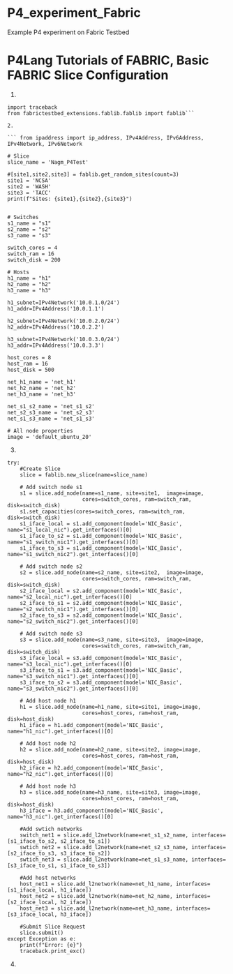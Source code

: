 # P4_experiment_Fabric
Example P4 experiment on Fabric Testbed

# P4Lang Tutorials of FABRIC, Basic FABRIC Slice Configuration

1. 
```import json
import traceback
from fabrictestbed_extensions.fablib.fablib import fablib```

2.  

``` from ipaddress import ip_address, IPv4Address, IPv6Address, IPv4Network, IPv6Network

# Slice 
slice_name = 'Nagm_P4Test'

#[site1,site2,site3] = fablib.get_random_sites(count=3)
site1 = 'NCSA'
site2 = 'WASH'
site3 = 'TACC'
print(f"Sites: {site1},{site2},{site3}")


# Switches
s1_name = "s1"
s2_name = "s2"
s3_name = "s3"

switch_cores = 4
switch_ram = 16
switch_disk = 200

# Hosts
h1_name = "h1"
h2_name = "h2"
h3_name = "h3"

h1_subnet=IPv4Network('10.0.1.0/24')
h1_addr=IPv4Address('10.0.1.1')

h2_subnet=IPv4Network('10.0.2.0/24')
h2_addr=IPv4Address('10.0.2.2')

h3_subnet=IPv4Network('10.0.3.0/24')
h3_addr=IPv4Address('10.0.3.3')

host_cores = 8
host_ram = 16
host_disk = 500

net_h1_name = 'net_h1'
net_h2_name = 'net_h2'
net_h3_name = 'net_h3'

net_s1_s2_name = 'net_s1_s2'
net_s2_s3_name = 'net_s2_s3'
net_s1_s3_name = 'net_s1_s3'

# All node properties
image = 'default_ubuntu_20'
```

3. 
```
try:
    #Create Slice
    slice = fablib.new_slice(name=slice_name)
    
    # Add switch node s1
    s1 = slice.add_node(name=s1_name, site=site1,  image=image, 
                        cores=switch_cores, ram=switch_ram, disk=switch_disk)
    s1.set_capacities(cores=switch_cores, ram=switch_ram, disk=switch_disk)
    s1_iface_local = s1.add_component(model='NIC_Basic', name="s1_local_nic").get_interfaces()[0]
    s1_iface_to_s2 = s1.add_component(model='NIC_Basic', name="s1_switch_nic1").get_interfaces()[0]
    s1_iface_to_s3 = s1.add_component(model='NIC_Basic', name="s1_switch_nic2").get_interfaces()[0]

    # Add switch node s2
    s2 = slice.add_node(name=s2_name, site=site2,  image=image, 
                        cores=switch_cores, ram=switch_ram, disk=switch_disk)
    s2_iface_local = s2.add_component(model='NIC_Basic', name="s2_local_nic").get_interfaces()[0]
    s2_iface_to_s1 = s2.add_component(model='NIC_Basic', name="s2_switch_nic1").get_interfaces()[0]
    s2_iface_to_s3 = s2.add_component(model='NIC_Basic', name="s2_switch_nic2").get_interfaces()[0]
    
    # Add switch node s3
    s3 = slice.add_node(name=s3_name, site=site3,  image=image, 
                        cores=switch_cores, ram=switch_ram, disk=switch_disk)
    s3_iface_local = s3.add_component(model='NIC_Basic', name="s3_local_nic").get_interfaces()[0]
    s3_iface_to_s1 = s3.add_component(model='NIC_Basic', name="s3_switch_nic1").get_interfaces()[0]
    s3_iface_to_s2 = s3.add_component(model='NIC_Basic', name="s3_switch_nic2").get_interfaces()[0]    
    
    # Add host node h1
    h1 = slice.add_node(name=h1_name, site=site1, image=image,
                        cores=host_cores, ram=host_ram, disk=host_disk)
    h1_iface = h1.add_component(model='NIC_Basic', name="h1_nic").get_interfaces()[0]
    
    # Add host node h2
    h2 = slice.add_node(name=h2_name, site=site2, image=image,
                        cores=host_cores, ram=host_ram, disk=host_disk)
    h2_iface = h2.add_component(model='NIC_Basic', name="h2_nic").get_interfaces()[0]
    
    # Add host node h3
    h3 = slice.add_node(name=h3_name, site=site3, image=image,
                        cores=host_cores, ram=host_ram, disk=host_disk)
    h3_iface = h3.add_component(model='NIC_Basic', name="h3_nic").get_interfaces()[0]
    
    #Add swtich networks
    switch_net1 = slice.add_l2network(name=net_s1_s2_name, interfaces=[s1_iface_to_s2, s2_iface_to_s1])
    swtich_net2 = slice.add_l2network(name=net_s2_s3_name, interfaces=[s2_iface_to_s3, s3_iface_to_s2])
    swtich_net3 = slice.add_l2network(name=net_s1_s3_name, interfaces=[s3_iface_to_s1, s1_iface_to_s3])

    #Add host networks 
    host_net1 = slice.add_l2network(name=net_h1_name, interfaces=[s1_iface_local, h1_iface])
    host_net2 = slice.add_l2network(name=net_h2_name, interfaces=[s2_iface_local, h2_iface])
    host_net3 = slice.add_l2network(name=net_h3_name, interfaces=[s3_iface_local, h3_iface])
    
    #Submit Slice Request
    slice.submit() 
except Exception as e:
    print(f"Error: {e}")
    traceback.print_exc()
```

4. 

